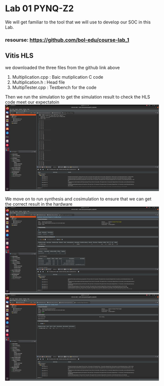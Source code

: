 # Lab 01 PYNQ-Z2
We will get familiar to the tool that we will use to develop our SOC in this Lab.  
### resourse: https://github.com/bol-edu/course-lab_1
## Vitis HLS
we downloaded the three files from the github link above  
1.  Multiplication.cpp : Baic mutiplication C code
2.  Multiplication.h : Head file
3.  MultipTester.cpp : Testbench for the code

Then we run the simulation to get the simulation result to check the HLS code meet our expectatoin  
![vitis_simulation](https://github.com/SamChang03/SOC_Lab/blob/main/Lab01/vitis_simulation.png)  
  
We move on to run synthesis and cosimulation to ensure that we can get the correct result in the hardware
![synthesis_result](Lab01/synthesis_result.png)  
![cosimulation_result](Lab01/cosimulation_result.png)  
